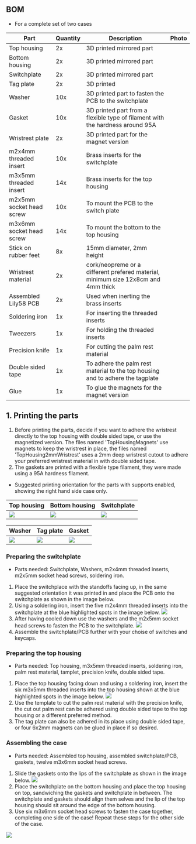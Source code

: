 ## BOM
* For a complete set of two cases

| Part | Quantity | Description | Photo |
| ---- | -------- | ----------- | ----- |
| Top housing | 2x | 3D printed mirrored part |  |
| Bottom housing | 2x | 3D printed mirrored part |  |
| Switchplate | 2x | 3D printed mirrored part |  |
| Tag plate | 2x | 3D printed |  |
| Washer | 10x | 3D printed part to fasten the PCB to the switchplate |  |
| Gasket | 10x | 3D printed part from a flexible type of filament with the hardness around 95A |  |
| Wristrest plate | 2x | 3D printed part for the magnet version |  |
| m2x4mm threaded insert | 10x | Brass inserts for the switchplate |  |
| m3x5mm threaded insert | 14x | Brass inserts for the top housing |  |
| m2x5mm socket head screw | 10x | To mount the PCB to the switch plate |  |
| m3x6mm socket head screw | 14x | To mount the bottom to the top housing |  |
| Stick on rubber feet | 8x | 15mm diameter, 2mm height |  |
| Wristrest material | 2x | cork/neopreme or a different prefered material, minimum size 12x8cm and 4mm thick |  |
| Assembled Lily58 PCB | 2x | Used when inerting the brass inserts |  |
| Soldering iron | 1x | For inserting the threaded inserts |  |
| Tweezers | 1x | For holding the threaded inserts |  |
| Precision knife | 1x | For cutting the palm rest material |  |
| Double sided tape | 1x | To adhere the palm rest material to the top housing and to adhere the tagplate |  |
| Glue | 1x | To glue the magnets for the magnet version |  |

## 1. Printing the parts
1. Before printing the parts, decide if you want to adhere the wristrest directly to the top housing with double sided tape, or use the magnetized version. The files named 'TopHousingMagnets' use magnets to keep the wristrest in place, the files named 'TopHousing2mmWristrest' uses a 2mm deep wristrest cutout to adhere your preferred wristrest material in with double sided tape.
2. The gaskets are printed with a flexible type filament, they were made using a 95A hardness filament. 
* Suggested printing orientation for the parts with supports enabled, showing the right hand side case only.

| Top housing | Bottom housing | Switchplate |
| ----------- | -------------- | ----------- |
| ![](https://github.com/SineScire/LilyCase/blob/fe7806d19dafac282c155daa94aeb2b9a46db1e5/Images/DirectionTop.jpg) | ![](https://github.com/SineScire/LilyCase/blob/fe7806d19dafac282c155daa94aeb2b9a46db1e5/Images/DirectionBottom.jpg) | ![](https://github.com/SineScire/LilyCase/blob/fe7806d19dafac282c155daa94aeb2b9a46db1e5/Images/DirectionPlate.jpg) |


| Washer | Tag plate | Gasket |
| ------ | --------- | ------ |
| ![](https://github.com/SineScire/LilyCase/blob/3987ca211656328c9b99d7630aa20d4c3b9fe84b/Images/DirectionWasher.jpg) | ![](https://github.com/SineScire/LilyCase/blob/3987ca211656328c9b99d7630aa20d4c3b9fe84b/Images/DirectionTag.jpg) | ![](https://github.com/SineScire/LilyCase/blob/6ea6d1aa5e7b0f14483826355b513d6affbd2e5d/Images/DirectionGasketMedium.png) |

### Preparing the switchplate
* Parts needed: Switchplate, Washers, m2x4mm threaded inserts, m2x5mm socket head screws, soldering iron.
1. Place the switchplace with the standoffs facing up, in the same suggested orientation it was printed in and place the PCB onto the switchplate as shown in the image below.
2. Using a soldering iron, insert the five m2x4mm threaded inserts into the switchplate at the blue highlighted spots in the image below.
![](https://github.com/SineScire/LilyCase/blob/7b92a1dfa3fc7110343ed5e22ee44c005954dee9/Images/SwitchplateStep.jpg)
3. After having cooled down use the washers and the m2x5mm socket head screws to fasten the PCB to the switchplate.
![](https://github.com/SineScire/LilyCase/blob/7b92a1dfa3fc7110343ed5e22ee44c005954dee9/Images/WasherStep.jpg) 
4. Assemble the switchplate/PCB further with your choise of switches and keycaps.

### Preparing the top housing
* Parts needed: Top housing, m3x5mm threaded inserts, soldering iron, palm rest material, tamplet, precision knife, double sided tape.
1. Place the top housing facing down and using a soldering iron, insert the six m3x5mm threaded inserts into the top housing shown at the blue highlighted spots in the image below.
![](https://github.com/SineScire/LilyCase/blob/dcb36338be455814d602db1272a7a7df7541c255/Images/TopStep.jpg)
2. Use the template to cut the palm rest material with the precision knife, the cut out palm rest can be adhered using double sided tape to the top housing or a different preferred method.
3. The tag plate can also be adhered in its place using double sided tape, or four 6x2mm magnets can be glued in place if so desired.

### Assembling the case
* Parts needed: Assembled top housing, assembled switchplate/PCB, gaskets, twelve m3x6mm socket head screws.
1. Slide the gaskets onto the lips of the switchplate as shown in the image below.
![](https://github.com/SineScire/LilyCase/blob/68da6306469c4966ca0865662cea4e44f796549c/Images/GasketStep.jpg)
2. Place the switchplate on the bottom housing and place the top housing on top, sandwiching the gaskets and switchplate in between. The switchplate and gaskets should align them selves and the lip of the top housing should sit around the edge of the bottom housing.
3. Use six m3x6mm socket head screws to fasten the case together, completing one side of the case! Repeat these steps for the other side of the case.

![](https://github.com/SineScire/LilyCase/blob/d1cf197d1ff97fe16d70d02db67b4f1f3e4dc85e/Images/Angled%20view.jpg)
